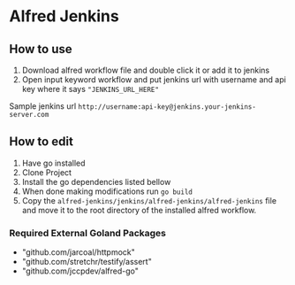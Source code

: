 # Alfred Jenkins

## How to use

1) Download alfred workflow file and double click it or add it to jenkins
2) Open input keyword workflow and put jenkins url with username and api key where it says `"JENKINS_URL_HERE"` 

Sample jenkins url `http://username:api-key@jenkins.your-jenkins-server.com`

## How to edit

1) Have go installed
2) Clone Project
3) Install the go dependencies listed bellow
4) When done making modifications run `go build`
5) Copy the `alfred-jenkins/jenkins/alfred-jenkins/alfred-jenkins` file and move it to the root directory of the installed alfred workflow.

### Required External Goland Packages
* "github.com/jarcoal/httpmock"
* "github.com/stretchr/testify/assert"
* "github.com/jccpdev/alfred-go"